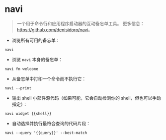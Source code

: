 # navi

> 一个用于命令行和应用程序启动器的互动备忘单工具。
> 更多信息：<https://github.com/denisidoro/navi>。

- 浏览所有可用的备忘单：

`navi`

- 浏览 `navi` 本身的备忘单：

`navi fn welcome`

- 从备忘单中打印一个命令而不执行它：

`navi --print`

- 输出 shell 小部件源代码（如果可能，它会自动检测你的 shell，但也可以手动指定）：

`navi widget {{shell}}`

- 自动选择并执行最符合查询的代码片段：

`navi --query '{{query}}' --best-match`
